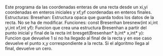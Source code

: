 Este programa da las coordenadas enteras de una recta desde un xi,yi coordenadas en enteros iniciales y xf,yf coordenadas en enteros finales.
Estructuras:
  Bresehan: Estructura opaca que guarda todos los datos de la recta. No se ha de modificar.
Funciones:
  const Bresenhan bresnew(int xi,int yi,int xf,int yf): Funcion que crea una estructura Bresenhan a partir del punto inicial y final de la recta
  int bresget(Bresenhan* b,int* x,int* y): Funcion que devuelve 1 si no ha llegado al final de la recta y en ese caso devuelve el punto x,y correspondiente a la recta. Si el  algoritmo llega al final, devuelve un cero.

